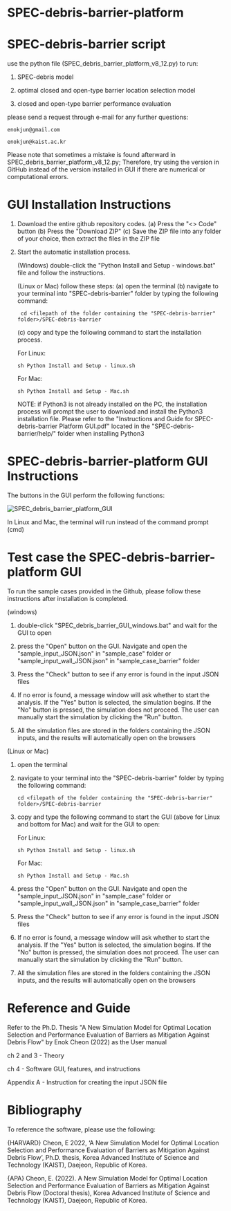 # SPEC-debris-barrier-platform

# SPEC-debris-barrier script

use the python file (SPEC_debris_barrier_platform_v8_12.py) to run:

1) SPEC-debris model
	
2) optimal closed and open-type barrier location selection model 
		
3) closed and open-type barrier performance evaluation

please send a request through e-mail for any further questions:
	
	enokjun@gmail.com
	
	enokjun@kaist.ac.kr

Please note that sometimes a mistake is found afterward in SPEC_debris_barrier_platform_v8_12.py;
Therefore, try using the version in GitHub instead of the version installed in GUI if there are numerical or computational errors.

# GUI Installation Instructions

1) Download the entire github repository codes.
   	(a) Press the "<> Code" button
   	(b) Press the "Download ZIP"
	(c) Save the ZIP file into any folder of your choice, then extract the files in the ZIP file

2) Start the automatic installation process.
   
   (Windows) double-click the "Python Install and Setup - windows.bat" file and follow the instructions.

   (Linux or Mac) follow these steps:
   	(a) open the terminal
   	(b) navigate to your terminal into "SPEC-debris-barrier" folder by typing the following command:
   
   		cd <filepath of the folder containing the "SPEC-debris-barrier" folder>/SPEC-debris-barrier

   	(c) copy and type the following command to start the installation process.

   	For Linux:
	```
	sh Python Install and Setup - linux.sh
	```

	For Mac: 

	```
	sh Python Install and Setup - Mac.sh
	```

   NOTE: if Python3 is not already installed on the PC, the installation process will prompt the user to download and install the Python3 installation file. Please refer to the "Instructions and Guide for SPEC-debris-barrier Platform GUI.pdf" located in the "SPEC-debris-barrier/help/" folder when installing Python3

# SPEC-debris-barrier-platform GUI Instructions

The buttons in the GUI perform the following functions:

![SPEC_debris_barrier_platform_GUI](https://github.com/enokjun/SPEC-debris-barrier-platform/assets/11845689/93f19f12-ef8d-4ccb-956e-3321979b15f5)

In Linux and Mac, the terminal will run instead of the command prompt (cmd)

# Test case the SPEC-debris-barrier-platform GUI

To run the sample cases provided in the Github, please follow these instructions after installation is completed.

(windows)
1) double-click "SPEC_debris_barrier_GUI_windows.bat" and wait for the GUI to open

2) press the "Open" button on the GUI. Navigate and open the "sample_input_JSON.json" in "sample_case" folder or "sample_input_wall_JSON.json" in "sample_case_barrier" folder

3) Press the "Check" button to see if any error is found in the input JSON files

4) If no error is found, a message window will ask whether to start the analysis. If the "Yes" button is selected, the simulation begins.
   If the "No" button is pressed, the simulation does not proceed. The user can manually start the simulation by clicking the "Run" button.
   
5) All the simulation files are stored in the folders containing the JSON inputs, and the results will automatically open on the browsers

(Linux or Mac)
1) open the terminal

2) navigate to your terminal into the "SPEC-debris-barrier" folder by typing the following command:
   ```
   cd <filepath of the folder containing the "SPEC-debris-barrier" folder>/SPEC-debris-barrier
   ```
   
3) copy and type the following command to start the GUI (above for Linux and bottom for Mac) and wait for the GUI to open:

    For Linux:
    ```
    sh Python Install and Setup - linux.sh
    ```

    For Mac: 
    ```
    sh Python Install and Setup - Mac.sh
    ```

5) press the "Open" button on the GUI. Navigate and open the "sample_input_JSON.json" in "sample_case" folder or "sample_input_wall_JSON.json" in "sample_case_barrier" folder

6) Press the "Check" button to see if any error is found in the input JSON files

7) If no error is found, a message window will ask whether to start the analysis. If the "Yes" button is selected, the simulation begins.
   If the "No" button is pressed, the simulation does not proceed. The user can manually start the simulation by clicking the "Run" button.
   
8) All the simulation files are stored in the folders containing the JSON inputs, and the results will automatically open on the browsers

# Reference and Guide

Refer to the Ph.D. Thesis "A New Simulation Model for Optimal Location Selection and Performance Evaluation of Barriers as Mitigation Against Debris Flow" by Enok Cheon (2022) as the User manual

ch 2 and 3 - Theory 

ch 4 - Software GUI, features, and instructions

Appendix A - Instruction for creating the input JSON file

# Bibliography

To reference the software, please use the following:

{HARVARD}
Cheon, E 2022, ‘A New Simulation Model for Optimal Location Selection and Performance Evaluation of Barriers as Mitigation Against Debris Flow’, Ph.D. thesis, Korea Advanced Institute of Science and Technology (KAIST), Daejeon, Republic of Korea.

{APA}
Cheon, E. (2022). A New Simulation Model for Optimal Location Selection and Performance Evaluation of Barriers as Mitigation Against Debris Flow (Doctoral thesis), Korea Advanced Institute of Science and Technology (KAIST), Daejeon, Republic of Korea.


